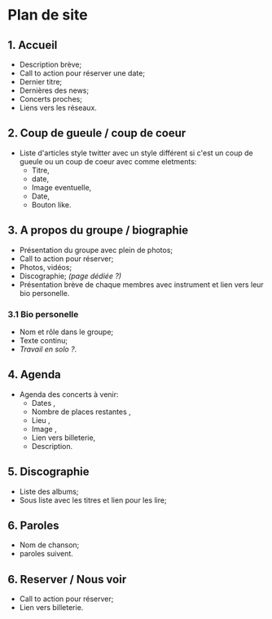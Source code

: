 # Plan de site
## 1. Accueil
- Description brève;
- Call to action pour réserver une date;
- Dernier titre;
- Dernières des news;
- Concerts proches;
- Liens vers les réseaux.
## 2. Coup de gueule / coup de coeur
- Liste d'articles style twitter avec un style différent si c'est un coup de gueule ou un coup de coeur avec comme eletments:
  - Titre,
  - date,
  - Image eventuelle, 
  - Date,
  - Bouton like.
## 3. A propos du groupe / biographie
- Présentation du groupe avec plein de photos;
- Call to action pour réserver;
- Photos, vidéos;
- Discographie; *(page dédiée ?)*
- Présentation brève de chaque membres avec instrument et lien vers leur bio personelle.
### 3.1 Bio personelle
- Nom et rôle dans le groupe;
- Texte continu;
- *Travail en solo ?*.
## 4. Agenda
- Agenda des concerts à venir:
  - Dates ,
  - Nombre de places restantes ,
  - Lieu ,
  - Image ,
  - Lien vers billeterie,
  - Description.
## 5. Discographie
- Liste des albums;
- Sous liste avec les titres et lien pour les lire;
## 6. Paroles
-   Nom de chanson;
-   paroles suivent.
## 6. Reserver / Nous voir
- Call to action pour réserver;
- Lien vers billeterie.

